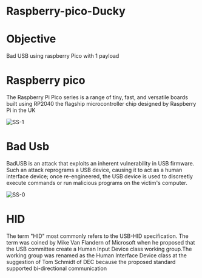 # Raspberry-pico-Ducky

# Objective
Bad USB using raspberry Pico with 1 payload
# Raspberry pico
The Raspberry Pi Pico series is a range of tiny, fast, and versatile boards built using RP2040
the flagship microcontroller chip designed by Raspberry Pi in the UK


![SS-1](https://user-images.githubusercontent.com/67572145/203754460-6ab6154d-121e-4bf9-abb3-4934814a7a9d.jpg)

# Bad Usb
BadUSB is an attack that exploits an inherent vulnerability in USB firmware. Such an attack reprograms a USB device, 
causing it to act as a human interface device; once re-engineered,
the USB device is used to discreetly execute commands or run malicious programs on the victim's computer.


![SS-0](https://user-images.githubusercontent.com/67572145/203754448-e9914aa5-3841-4bf5-85b8-1068aa7d0d2c.jpg)

# HID

The term "HID" most commonly refers to the USB-HID specification. The term was coined
by Mike Van Flandern of Microsoft when he proposed that the USB committee create a
Human Input Device class working group.The working group was renamed as the Human
Interface Device class at the suggestion of Tom Schmidt of DEC because the proposed standard 
supported bi-directional communication
